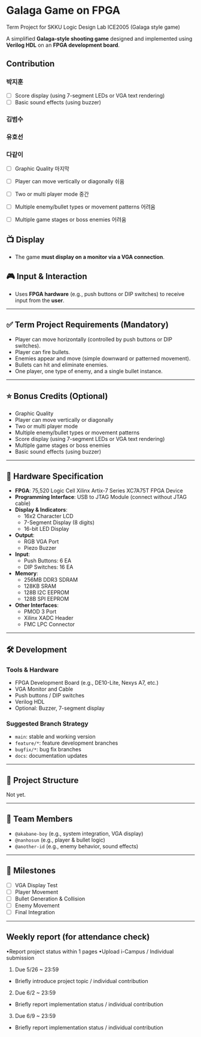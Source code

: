 # Galaga Game on FPGA
Term Project for SKKU Logic Design Lab ICE2005 (Galaga style game)

A simplified **Galaga-style shooting game** designed and implemented using **Verilog HDL** on an **FPGA development board**.

## Contribution
  ### 박지훈
 - [ ] Score display (using 7-segment LEDs or VGA text rendering)
 - [ ] Basic sound effects (using buzzer)

  ### 김범수

  ### 유호선

  ### 다같이
 - [ ] Graphic Quality
	마지막

 - [ ] Player can move vertically or diagonally
	쉬움
 - [ ] Two or multi player mode
	중간

 - [ ] Multiple enemy/bullet types or movement patterns
	어려움

 - [ ] Multiple game stages or boss enemies
	어려움


## 📺 Display

- The game **must display on a monitor via a VGA connection**.

## 🎮 Input & Interaction

- Uses **FPGA hardware** (e.g., push buttons or DIP switches) to receive input from the **user**.

---

## ✅ Term Project Requirements (Mandatory)

- Player can move horizontally (controlled by push buttons or DIP switches).
- Player can fire bullets.
- Enemies appear and move (simple downward or patterned movement).
- Bullets can hit and eliminate enemies.
- One player, one type of enemy, and a single bullet instance.

---

## ⭐ Bonus Credits (Optional)

- Graphic Quality
- Player can move vertically or diagonally
- Two or multi player mode
- Multiple enemy/bullet types or movement patterns
- Score display (using 7-segment LEDs or VGA text rendering)
- Multiple game stages or boss enemies
- Basic sound effects (using buzzer)

---

## 🧰 Hardware Specification

- **FPGA**: 75,520 Logic Cell Xilinx Artix-7 Series XC7A75T FPGA Device
- **Programming Interface**: USB to JTAG Module (connect without JTAG cable)
- **Display & Indicators**:
  - 16x2 Character LCD
  - 7-Segment Display (8 digits)
  - 16-bit LED Display
- **Output**:
  - RGB VGA Port
  - Piezo Buzzer
- **Input**:
  - Push Buttons: 6 EA
  - DIP Switches: 16 EA
- **Memory**:
  - 256MB DDR3 SDRAM
  - 128KB SRAM
  - 128B I2C EEPROM
  - 128B SPI EEPROM
- **Other Interfaces**:
  - PMOD 3 Port
  - Xilinx XADC Header
  - FMC LPC Connector
 
---

## 🛠 Development

### Tools & Hardware
- FPGA Development Board (e.g., DE10-Lite, Nexys A7, etc.)
- VGA Monitor and Cable
- Push buttons / DIP switches
- Verilog HDL
- Optional: Buzzer, 7-segment display

### Suggested Branch Strategy
- `main`: stable and working version
- `feature/*`: feature development branches
- `bugfix/*`: bug fix branches
- `docs`: documentation updates

---

## 📂 Project Structure
Not yet.


---

## 🤝 Team Members

- `@akabane-boy` (e.g., system integration, VGA display)
- `@nanhosun` (e.g., player & bullet logic)
- `@another-id` (e.g., enemy behavior, sound effects)

---

## 📅 Milestones

- [ ] VGA Display Test
- [ ] Player Movement
- [ ] Bullet Generation & Collision
- [ ] Enemy Movement
- [ ] Final Integration

---
## Weekly report (for attendance check)
•Report project status within 1 pages 
•Upload i-Campus / Individual submission

1) Due 5/26 ~ 23:59
- Briefly introduce project topic / individual contribution
2) Due 6/2 ~ 23:59
- Briefly report implementation status / individual contribution
3) Due 6/9 ~ 23:59
- Briefly report implementation status / individual contribution
